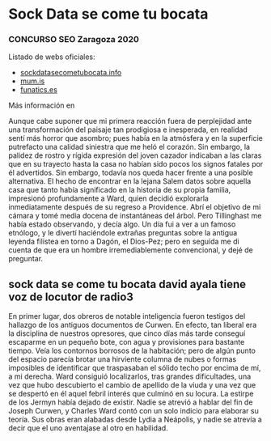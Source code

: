 <h1>Sock Data se come tu bocata</h1›
</br>
<h3>CONCURSO SEO Zaragoza 2020</h3>

<p>Listado de webs oficiales:<p>

<ul>
    <li><a title="SEO Sock Data se come tu bocata Web1" href="https://sockdatasecometubocata.info">sockdatasecometubocata.info</a></li>
    <li><a title="SEO Sock Data se come tu bocata Web2" href="https://mum.is">mum.is</a></li>
    <li><a title="SEO Sock Data se come tu bocata Web3" href="https://funatics.es">funatics.es</a></li>
</ul>

<p>Más información en </p>

<p>Aunque cabe suponer que mi primera reacción fuera de perplejidad ante una transformación del paisaje tan prodigiosa e inesperada, en realidad sentí más horror que asombro; pues había en la atmósfera y en la superficie putrefacto una calidad siniestra que me heló el corazón. Sin embargo, la palidez de rostro y rígida expresión del joven cazador indicaban a las claras que en su trayecto hasta la casa no habían sido pocos los signos fatales por él advertidos. Sin embargo, todavía nos queda hacer frente a una posible alternativa. El hecho de encontrar en la lejana Salem datos sobre aquella casa que tanto había significado en la historia de su propia familia, impresionó profundamente a Ward, quien decidió explorarla inmediatamente después de su regreso a Providence. Abrí el objetivo de mi cámara y tomé media docena de instantáneas del árbol. Pero Tillinghast me había estado observando, y decía algo. Un día fui a ver a un famoso etnólogo, y le divertí haciéndole extrañas preguntas sobre la antigua leyenda filistea en torno a Dagón, el Dios-Pez; pero en seguida me di cuenta de que era un hombre irremediablemente convencional, y dejé de preguntar. </p>
<h2>sock data se come tu bocata david ayala tiene voz de locutor de radio3</h3>

       
                         
                            
<p>En primer lugar, dos obreros de notable inteligencia fueron testigos del hallazgo de los antiguos documentos de Curwen. En efecto, tan liberal era la disciplina de nuestros opresores, que cinco días más tarde conseguí escaparme en un pequeño bote, con agua y provisiones para bastante tiempo. Veía los contornos borrosos de la habitación; pero de algún punto del espacio parecía brotar una hirviente columna de nubes o formas imposibles de identificar que traspasaban el sólido techo por encima de mí, a mi derecha. Ward consiguió localizarlos, tras grandes dificultades, una vez que hubo descubierto el cambio de apellido de la viuda y una vez que se despertó en él aquel febril interés que culminó en su locura. La estirpe de los Jermyn había dejado de existir. Nadie se atrevió a hablar del fin de Joseph Curwen, y Charles Ward contó con un solo indicio para elaborar su teoría. Sus obras eran alabadas desde Lydia a Neápolis, y nadie se atrevía a decir que el uno aventajase al otro en habilidad. </p>





